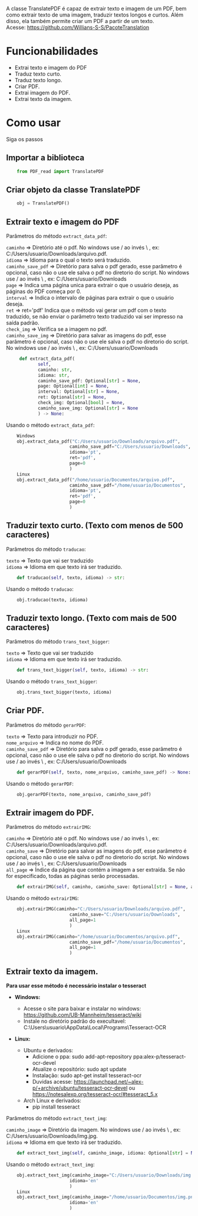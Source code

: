 A classe TranslatePDF é capaz de extrair texto e imagem de um PDF, bem como extrair texto de uma imagem, traduzir textos longos e curtos. Além disso, ela também permite criar um PDF a partir de um texto. <br>
Acesse: https://github.com/Willians-S-S/PacoteTranslation

# Funcionabilidades
* Extrai texto e imagem do PDF <br>
* Traduz texto curto. <br>
* Traduz texto longo. <br>
* Criar PDF. <br>
* Extrai imagem do PDF. <br>
* Extrai texto da imagem. <br>

# Como usar
Siga os passos

## Importar a biblioteca <br>
```python
    from PDF_read import TranslatePDF
```

## Criar objeto da classe TranslatePDF

```python
    obj = TranslatePDF()  
```
## Extrair texto e imagem do PDF
Parâmetros do método `extract_data_pdf`:<br>

`caminho` => Diretório até o pdf. No windows use / ao invés \ , ex: C:/Users/usuario/Downloads/arquivo.pdf. <br>
`idioma` => Idioma para o qual o texto será traduzido. <br>
`caminho_save_pdf` => Diretório para salva o pdf gerado, esse parâmetro é opcional, caso não o use ele salva o pdf no diretorio do script. No windows use / ao invés \ , ex: C:/Users/usuario/Downloads <br>
`page` => Indica uma página unica para extrair o que o usuário deseja, as páginas do PDF começa por 0. <br>
`interval` => Indica o intervalo de páginas  para extrair o que o usuário deseja. <br>
`ret` => ret='pdf' Indica que o método vai gerar um pdf com o texto traduzido, se não enviar o parâmetro texto traduzido vai ser impresso na saída padrão. <br>
`check_img` => Verifica se a imagem no pdf. <br>
`caminho_save_img` => Diretório para salvar as imagens do pdf, esse parâmetro é opcional, caso não o use ele salva o pdf no diretorio do script. No windows use / ao invés \ , ex: C:/Users/usuario/Downloads<br>

```python
     def extract_data_pdf(
            self, 
            caminho: str, 
            idioma: str, 
            caminho_save_pdf: Optional[str] = None,
            page: Optional[int] = None, 
            interval: Optional[str] = None, 
            ret: Optional[str] = None,
            check_img: Optional[bool] = None,
            caminho_save_img: Optional[str] = None
            ) -> None:
```

Usando o método `extract_data_pdf`: <br>


```python
    Windows
    obj.extract_data_pdf("C:/Users/usuario/Downloads/arquivo.pdf", 
                        caminho_save_pdf="C:/Users/usuario/Downloads",
                        idioma='pt',
                        ret='pdf', 
                        page=0
                        )
    Linux
    obj.extract_data_pdf("/home/usuario/Documentos/arquivo.pdf", 
                        caminho_save_pdf="/home/usuario/Documentos",
                        idioma='pt',
                        ret='pdf', 
                        page=0
                        )
```
## Traduzir texto curto. (Texto com menos de 500 caracteres) <br>

Parâmetros do método `traducao`:<br>

`texto` => Texto que vai ser traduzido <br>
`idioma` => Idioma em que texto irá ser traduzido. <br> 

```python
    def traducao(self, texto, idioma) -> str:
```
Usando o método `traducao`: <br>

```python
    obj.traducao(texto, idioma)
```

## Traduzir texto longo. (Texto com mais de 500 caracteres) <br>

Parâmetros do método `trans_text_bigger`:<br>

`texto` => Texto que vai ser traduzido <br>
`idioma` => Idioma em que texto irá ser traduzido. <br> 

```python
    def trans_text_bigger(self, texto, idioma) -> str:
```
Usando o método `trans_text_bigger`: <br>

```python
    obj.trans_text_bigger(texto, idioma)
```
## Criar PDF. <br>

Parâmetros do método `gerarPDF`:<br>

`texto` => Texto para introduzir no PDF. <br>
`nome_arquivo` => Indica no nome do PDF. <br> 
`caminho_save_pdf` => Diretório para salva o pdf gerado, esse parâmetro é opcional, caso não o use ele salva o pdf no diretorio do script. No windows use / ao invés \ , ex: C:/Users/usuario/Downloads <br>

```python
    def gerarPDF(self, texto, nome_arquivo, caminho_save_pdf) -> None:
```
Usando o método `gerarPDF`: <br>

```python
    obj.gerarPDF(texto, nome_arquivo, caminho_save_pdf)
```
## Extrair imagem do PDF. <br>

Parâmetros do método `extrairIMG`:<br>

`caminho` => Diretório até o pdf. No windows use / ao invés \ , ex: C:/Users/usuario/Downloads/arquivo.pdf. <br>
`caminho_save` => Diretório para salvar as imagens do pdf, esse parâmetro é opcional, caso não o use ele salva o pdf no diretorio do script. No windows use / ao invés \ , ex: C:/Users/usuario/Downloads <br> 
`all_page` => Índice da página que contém a imagem a ser extraída. Se não for especificado, todas as páginas serão processadas. <br>

```python
    def extrairIMG(self, caminho, caminho_save: Optional[str] = None, all_page: Optional[int] = None) -> None:
```
Usando o método `extrairIMG`: <br>

```python
    obj.extrairIMG(caminho="C:/Users/usuario/Downloads/arquivo.pdf", 
                        caminho_save="C:/Users/usuario/Downloads",
                        all_page=1
                        )
    Linux
    obj.extrairIMG(caminho="/home/usuario/Documentos/arquivo.pdf", 
                        caminho_save_pdf="/home/usuario/Documentos",
                        all_page=1
                        )
```
## Extrair texto da imagem. <br>

**Para usar esse método é necessário instalar o tesseract** <br>
- **Windows:**
    * Acesse o site para baixar e instalar no windows: https://github.com/UB-Mannheim/tesseract/wiki <br>
    * Instale no diretório padrão do execultavel: C:\Users\usuario\AppData\Local\Programs\Tesseract-OCR

- **Linux:** <br>
    * Ubuntu e derivados:
        * Adicione o ppa:  sudo add-apt-repository ppa:alex-p/tesseract-ocr-devel
        * Atualize o repositório: sudo apt update
        * Instalação: sudo apt-get install tesseract-ocr
        * Duvidas acesse: https://launchpad.net/~alex-p/+archive/ubuntu/tesseract-ocr-devel ou https://notesalexp.org/tesseract-ocr/#tesseract_5.x
    * Arch Linux e derivados:
        * pip install tesseract

Parâmetros do método `extract_text_img`:<br>

`caminho_image` => Diretório da imagem. No windows use / ao invés \ , ex: C:/Users/usuario/Downloads/img.jpg. <br>
`idioma` => Idioma em que texto irá ser traduzido. <br>

```python
    def extract_text_img(self, caminho_image, idioma: Optional[str] = None) -> None:
```
Usando o método `extract_text_img`: <br>

```python
    obj.extract_text_img(caminho_image="C:/Users/usuario/Downloads/img.jpg", 
                        idioma='en'
                        )
    Linux
    obj.extract_text_img(caminho_image="/home/usuario/Documentos/img.png", 
                        idioma='en'
                        )
```
